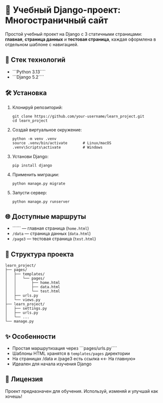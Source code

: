 # 🧪 Учебный Django-проект: Многостраничный сайт

Простой учебный проект на Django с 3 статичными страницами: **главная**, **страница данных** и **тестовая страница**, каждая оформлена в отдельном шаблоне с навигацией.

## 🚀 Стек технологий

- ```Python 3.13````
- ```Django 5.2````

## 🛠️ Установка

1. Клонируй репозиторий:
   ```
   git clone https://github.com/your-username/learn_project.git
   cd learn_project
   ```

2. Создай виртуальное окружение:
   ```
   python -m venv .venv
   source .venv/bin/activate       # Linux/macOS
   .venv\Scripts\activate          # Windows
   ```

3. Установи Django:
   ```
   pip install django
   ```

4. Применить миграции:
   ```
   python manage.py migrate
   ```

5. Запусти сервер:
   ```
   python manage.py runserver
   ```

## 🌐 Доступные маршруты

- `````` — главная страница (`home.html`)
- ```/data``` — страница данных (`data.html`)
- ```/page3``` — тестовая страница (`test.html`)

## 📁 Структура проекта

```
learn_project/
├── pages/
│   ├── templates/
│   │   └── pages/
│   │       ├── home.html
│   │       ├── data.html
│   │       └── test.html
│   ├── urls.py
│   └── views.py
├── learn_project/
│   ├── settings.py
│   ├── urls.py
│   └── ...
└── manage.py
```

## ✨ Особенности

- Простая маршрутизация через ```pages/urls.py````
- Шаблоны HTML хранятся в ```templates/pages``` директории
- На страницах /data и /page3 есть ссылка «← На главную»
- Идеален для начала изучения Django

## 📄 Лицензия

Проект предназначен для обучения. Используй, изменяй и улучшай как хочешь!

